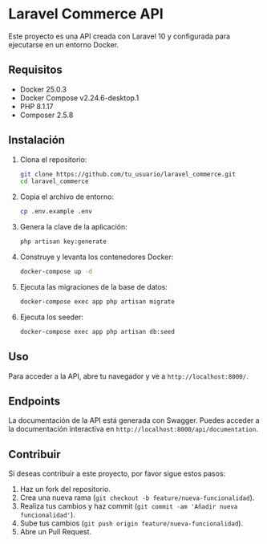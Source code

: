 # Laravel Commerce API

Este proyecto es una API creada con Laravel 10 y configurada para ejecutarse en un entorno Docker.

## Requisitos

- Docker 25.0.3
- Docker Compose v2.24.6-desktop.1
- PHP 8.1.17
- Composer 2.5.8


## Instalación

1. Clona el repositorio:
    ```bash
    git clone https://github.com/tu_usuario/laravel_commerce.git
    cd laravel_commerce
    ```

2. Copia el archivo de entorno:
    ```bash
    cp .env.example .env
    ```

3. Genera la clave de la aplicación:
    ```bash
    php artisan key:generate
    ```
4. Construye y levanta los contenedores Docker:
    ```bash
    docker-compose up -d
    ```
5. Ejecuta las migraciones de la base de datos:
    ```bash
    docker-compose exec app php artisan migrate
    ```
6. Ejecuta los seeder:
    ```bash
    docker-compose exec app php artisan db:seed
    ```


## Uso

Para acceder a la API, abre tu navegador y ve a `http://localhost:8000/`.

## Endpoints

La documentación de la API está generada con Swagger. Puedes acceder a la documentación interactiva en `http://localhost:8000/api/documentation`.


## Contribuir

Si deseas contribuir a este proyecto, por favor sigue estos pasos:

1. Haz un fork del repositorio.
2. Crea una nueva rama (`git checkout -b feature/nueva-funcionalidad`).
3. Realiza tus cambios y haz commit (`git commit -am 'Añadir nueva funcionalidad'`).
4. Sube tus cambios (`git push origin feature/nueva-funcionalidad`).
5. Abre un Pull Request.
